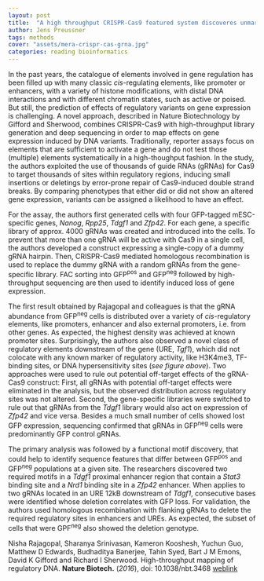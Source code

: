 ```yaml
---
layout: post
title:  "A high throughput CRISPR-Cas9 featured system discoveres unmarked regulatory elements"
author: Jens Preussner
tags: methods
cover: "assets/mera-crispr-cas-grna.jpg"
categories: reading bioinformatics
---
```


In the past years, the catalogue of elements involved in gene regulation has been filled up with many classic *cis*-regulating elements, like promoter or enhancers, with a variety of histone modifications, with distal DNA interactions and with different chromatin states, such as active or poised.
But still, the prediction of effects of regulatory variants on gene expression is challenging. A novel approach, described in Nature Biotechnology by Gifford and Sherwood, combines CRISPR-Cas9 with high-throughput library generation and deep sequencing in order to map effects on gene expression induced by DNA variants.
Traditionally, reporter assays focus on elements that are sufficient to activate a gene and do not test those (multiple) elements systematically in a high-thoughput fashion.
In the study, the authors exploited the use of thousands of guide RNAs (gRNAs) for Cas9 to target thousands of sites within regulatory regions, inducing small insertions or deletings by error-prone repair of Cas9-induced double strand breaks. By comparing phenotypes that either did or did not show an altered gene expression, variants can be assigned a likelihood to have an effect.

For the assay, the authors first generated cells with four GFP-tagged mESC-specific genes, *Nanog*, *Rpp25*, *Tdgf1* and *Zfp42*. For each gene, a specific library of approx. 4000 gRNAs was created and introduced into the cells.
To prevent that more than one gRNA will be active with Cas9 in a single cell, the authors developed a construct expressing a single-copy of a dummy gRNA hairpin. Then, CRISPR-Cas9 mediated homologous recombination is used to replace the dummy gRNA with a random gRNAs from the gene-specific library.
FAC sorting into GFP<sup>pos</sup> and GFP<sup>neg</sup> followed by high-throughput sequencing are then used to identify induced loss of gene expression.

The first result obtained by Rajagopal and colleagues is that the gRNA abundance from GFP<sup>neg</sup> cells is distributed over a variety of *cis*-regulatory elements, like promoters, enhancer and also external promoters, i.e. from other genes. As expected, the highest density was achieved at known promoter sites.
Surprisingly, the authors also observed a novel class of regulatory elements downstream of the gene (URE, *Tgf1*), which did not colocate with any known marker of regulatory activity, like H3K4me3, TF-binding sites, or DNA hypersensitivity sites (*see figure above*). 
Two approaches were used to rule out potential off-target effects of the gRNA-Cas9 construct: First, all gRNAs with potential off-target effects were eliminated in the analysis, but the observed distribution across regulatory sites was not altered. Second, the gene-specific libraries were switched to rule out that gRNAs from the *Tdgf1* library would also act on expression of *Zfp42* and vice versa.
Besides a much small number of cells showed lost GFP expression, sequencing confirmed that gRNAs in GFP<sup>neg</sup> cells were predominantly GFP control gRNAs.

The primary analysis was followed by a functional motif discovery, that could help to identify sequence features that differ between GFP<sup>pos</sup> and GFP<sup>neg</sup> populations at a given site. The researchers discovered two required motifs in a *Tdgf1* proximal enhancer region that contain a *Stat3* binding site and a *Nrd1* binding site in a *Zfp42* enhancer.
When applies to two gRNAs located in an URE 12kB downstream of *Tdgf1*, consecutive bases were identified whose deletion correlates with GFP loss. For validation, the authors used homologous recombination with flanking gRNAs to delete the required regulatory sites in enhancers and UREs. As expected, the subset of cells that were GPF<sup>neg</sup> also showed the deletion genotype.

Nisha Rajagopal, Sharanya Srinivasan, Kameron Kooshesh, Yuchun Guo, Matthew D Edwards, Budhaditya Banerjee, Tahin Syed, Bart J M Emons, David K Gifford and Richard I Sherwood. High-throughput mapping of regulatory DNA. **Nature Biotech.** (*2016*), doi: 10.1038/nbt.3468 [weblink](http://www.nature.com/nbt/journal/v34/n2/full/nbt.3468.html) 